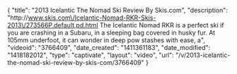 {
    "title": "2013 Icelantic The Nomad Ski Review By Skis.com",
    "description": "http:\/\/www.skis.com\/Icelantic-Nomad-RKR-Skis-2013\/273566P,default,pd.html  The Icelantic Nomad RKR is a perfect ski if you are crashing in a Subaru, in a sleeping bag covered in husky fur. At 105mm underfoot, it can wonder in deep pow stashes with ease, a",
    "videoid": "3766409",
    "date_created": "1411361183",
    "date_modified": "1418182012",
    "type": "captivate",
    "layout": "video",
    "url": "\/v\/2013-icelantic-the-nomad-ski-review-by-skis-com\/3766409"
}